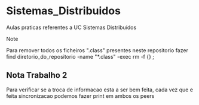 # Sistemas_Distribuidos
Aulas praticas referentes a UC Sistemas Distribuídos

> [!NOTE]
> Para remover todos os ficheiros ".class" presentes neste repositorio fazer 
> find diretorio_do_repositorio -name "*.class" -exec rm -f {} \;

## Nota Trabalho 2

Para verificar se a troca de informacao esta a ser bem feita, cada 
vez que e feita sincronizacao podemos fazer print em ambos os peers
